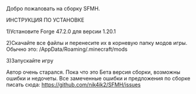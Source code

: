Добро пожаловать на сборку SFMH.

ИНСТРУКЦИЯ ПО УСТАНОВКЕ

1)Установите Forge 47.2.0 для версии 1.20.1

2)Скачайте все файлы и перенесите их в корневую папку модов игры. Обычно это: /AppData/Roaming/.minecraft/mods

3)Запускайте игру

Автор очень старался. Пока что это Бета версия сборки, возможны ошибки и недочеты. Все замеченные ошибки и предложения по сборке писать сюда: https://github.com/nik4ik2/SFMH/issues
